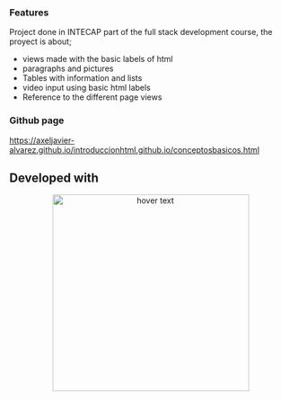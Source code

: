 ### Features
Project done in INTECAP part of the full stack development course, the proyect is about;
- views made with the basic labels of html
- paragraphs and pictures
- Tables with information and lists
- video input using basic html labels
- Reference to the different page views

### Github page

https://axeljavier-alvarez.github.io/introduccionhtml.github.io/conceptosbasicos.html

## Developed with
<p align="center">
  <img src="https://images.velog.io/images/kimdlzp/post/c56bd5e7-6060-47c5-b149-83a55675f73b/174854.png" width="350" title="hover text">
</p>
